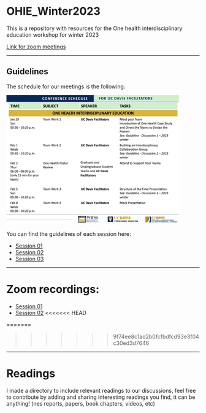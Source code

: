 # OHIE_Winter2023

This is a repository with resources for the One health interdisciplinary education workshop for winter 2023

[Link for zoom meetings](https://ucdavis.zoom.us/j/98345758638?pwd=ZWMzY2dwVGQ3YTdDdXZyWWhVbDhWUT09)

--------

## Guidelines

The schedule for our meetings is the following:

<img src="guidelines/TF schedule.png" alt="" width="450" />


You can find the guidelines of each session here:
  
  - [Session 01](https://github.com/spablotemporal/OHIE_Winter2023/blob/main/guidelines/Guideline%201-%20Discussion%201%20-%20%202023winter.pdf)
  - [Session 02](https://github.com/spablotemporal/OHIE_Winter2023/blob/main/guidelines/Guideline%202-%20Discussion%202%20-%20%202023winter.pdf)
  - [Session 03](https://github.com/spablotemporal/OHIE_Winter2023/blob/main/guidelines/Guideline%203-%20Discussion%203%20-%20%202023winter.pdf)

-------

# Zoom recordings:
 - [Session 01](https://ucdavis.zoom.us/rec/share/rT98LUHBhle9gxN-Bo-Td9hQ9Sicq7Cy_sazXh74Mnwqa_v8jsfNYptSpoVrqqbx.asyqovtmd3yuuo8s)
 - [Session 02](https://zoom.us/rec/play/WWNpxY9SYyQGC6IWOZq77p4bhbzTH-H4HQ3a3ukF2YJ9Iuagn0SBTJKmcw5yOcdcU1LqOV91wkqkdO09.ejGGKNz084IrQkNt)
<<<<<<< HEAD
 
=======

>>>>>>> 9f74ee8c1ad2b0fcfbdfcd93e3f04c30ed3d7646
------

# Readings

I made a directory to include relevant readings to our discussions, feel free to contribute by adding and sharing interesting readings you find, it can be anything! (nes reports, papers, book chapters, videos, etc)
